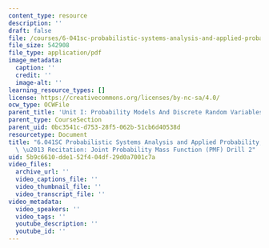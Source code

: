 ```yaml
---
content_type: resource
description: ''
draft: false
file: /courses/6-041sc-probabilistic-systems-analysis-and-applied-probability-fall-2013/5b9c6610dde152f404df29d0a7001c7a_MIT6_041SCF13_Joint_PMF_Drill2_300k.pdf
file_size: 542908
file_type: application/pdf
image_metadata:
  caption: ''
  credit: ''
  image-alt: ''
learning_resource_types: []
license: https://creativecommons.org/licenses/by-nc-sa/4.0/
ocw_type: OCWFile
parent_title: 'Unit I: Probability Models And Discrete Random Variables '
parent_type: CourseSection
parent_uid: 0bc3541c-d753-28f5-062b-51cb6d40538d
resourcetype: Document
title: "6.041SC Probabilistic Systems Analysis and Applied Probability, Fall 2013Transcript\
  \ \u2013 Recitation: Joint Probability Mass Function (PMF) Drill 2"
uid: 5b9c6610-dde1-52f4-04df-29d0a7001c7a
video_files:
  archive_url: ''
  video_captions_file: ''
  video_thumbnail_file: ''
  video_transcript_file: ''
video_metadata:
  video_speakers: ''
  video_tags: ''
  youtube_description: ''
  youtube_id: ''
---
```

